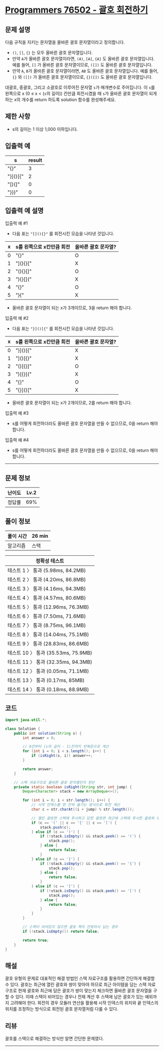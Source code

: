 # [Programmers 76502 - 괄호 회전하기](https://school.programmers.co.kr/learn/courses/30/lessons/76502)

## 문제 설명

다음 규칙을 지키는 문자열을 올바른 괄호 문자열이라고 정의합니다.

- `()`, `[]`, `{}` 는 모두 올바른 괄호 문자열입니다.
- 만약 `A`가 올바른 괄호 문자열이라면, `(A)`, `[A]`, `{A}` 도 올바른 괄호 문자열입니다. 예를 들어, `[]` 가 올바른 괄호 문자열이므로, `([])` 도 올바른 괄호 문자열입니다.
- 만약 `A`, `B`가 올바른 괄호 문자열이라면, `AB` 도 올바른 괄호 문자열입니다. 예를 들어, `{}` 와 `([])` 가 올바른 괄호 문자열이므로, `{}([])` 도 올바른 괄호 문자열입니다.

대괄호, 중괄호, 그리고 소괄호로 이루어진 문자열 `s`가 매개변수로 주어집니다. 이 `s`를 왼쪽으로 x (0 ≤ x < (`s`의 길이)) 칸만큼 회전시켰을 때 `s`가 올바른 괄호 문자열이 되게 하는 x의 개수를 return 하도록 solution 함수를 완성해주세요.

## 제한 사항

- s의 길이는 1 이상 1,000 이하입니다.

## 입출력 예

| s        | result |
| -------- | ------ |
| "[](){}" | 3      |
| "}]()[{" | 2      |
| "[)(]"   | 0      |
| "}}}"    | 0      |

## 입출력 예 설명

입출력 예 #1

- 다음 표는 `"[](){}"` 를 회전시킨 모습을 나타낸 것입니다.

| x   | s를 왼쪽으로 x칸만큼 회전 | 올바른 괄호 문자열? |
| --- | ------------------------- | ------------------- |
| 0   | "[](){}"                  | O                   |
| 1   | "](){}["                  | X                   |
| 2   | "(){}[]"                  | O                   |
| 3   | "){}[]("                  | X                   |
| 4   | "{}[]()"                  | O                   |
| 5   | "}[](){"                  | X                   |

- 올바른 괄호 문자열이 되는 x가 3개이므로, 3을 return 해야 합니다.

입출력 예 #2

- 다음 표는 `"}]()[{"` 를 회전시킨 모습을 나타낸 것입니다.

| x   | s를 왼쪽으로 x칸만큼 회전 | 올바른 괄호 문자열? |
| --- | ------------------------- | ------------------- |
| 0   | "}]()[{"                  | X                   |
| 1   | "]()[{}"                  | X                   |
| 2   | "()[{}]"                  | O                   |
| 3   | ")[{}]("                  | X                   |
| 4   | "[{}]()"                  | O                   |
| 5   | "{}]()["                  | X                   |

- 올바른 괄호 문자열이 되는 x가 2개이므로, 2를 return 해야 합니다.

입출력 예 #3

- s를 어떻게 회전하더라도 올바른 괄호 문자열을 만들 수 없으므로, 0을 return 해야 합니다.

입출력 예 #4

- s를 어떻게 회전하더라도 올바른 괄호 문자열을 만들 수 없으므로, 0을 return 해야 합니다.

---

## 문제 정보

| 난이도 | Lv.2 |
| ------ | ---- |
| 정답률 | 69%  |

## 풀이 정보

| 풀이 시간 | 26 min |
| --------- | ------ |
| 알고리즘  | 스택   |

| 정확성 테스트                       |
| ----------------------------------- |
| 테스트 1 〉 통과 (5.98ms, 84.2MB)   |
| 테스트 2 〉 통과 (4.20ms, 86.8MB)   |
| 테스트 3 〉 통과 (4.16ms, 94.3MB)   |
| 테스트 4 〉 통과 (4.57ms, 80.6MB)   |
| 테스트 5 〉 통과 (12.96ms, 76.3MB)  |
| 테스트 6 〉 통과 (7.50ms, 71.6MB)   |
| 테스트 7 〉 통과 (8.75ms, 96.1MB)   |
| 테스트 8 〉 통과 (14.04ms, 75.1MB)  |
| 테스트 9 〉 통과 (28.83ms, 86.6MB)  |
| 테스트 10 〉 통과 (35.53ms, 75.9MB) |
| 테스트 11 〉 통과 (32.35ms, 94.3MB) |
| 테스트 12 〉 통과 (0.05ms, 71.1MB)  |
| 테스트 13 〉 통과 (0.17ms, 85MB)    |
| 테스트 14 〉 통과 (0.18ms, 88.9MB)  |

## 코드

```java
import java.util.*;

class Solution {
    public int solution(String s) {
        int answer = 0;

        // 0칸부터 (s의 길이 - 1)칸까지 반복문으로 계산
        for (int i = 0; i < s.length(); i++) {
            if (isRight(s, i)) answer++;
        }

        return answer;
    }

    // 스택 자료구조로 올바른 괄호 문자열인지 판단
    private static boolean isRight(String str, int jump) {
        Deque<Character> stack = new ArrayDeque<>();

        for (int i = 0; i < str.length(); i++) {
            // 시작 인덱스를 한 칸씩 옮기는 방식으로 회전 계산
            char c = str.charAt((i + jump) % str.length());

            // 열린 괄호면 스택에 푸시하고 닫힌 괄호면 최근에 스택에 푸시한 괄호와 대칭인지 비교
            if (c == '(' || c == '{' || c == '[') {
                stack.push(c);
            } else if (c == ')') {
                if (!stack.isEmpty() && stack.peek() == '(') {
                    stack.pop();
                } else {
                    return false;
                }
            } else if (c == '}') {
                if (!stack.isEmpty() && stack.peek() == '{') {
                    stack.pop();
                } else {
                    return false;
                }
            } else if (c == ']') {
                if (!stack.isEmpty() && stack.peek() == '[') {
                    stack.pop();
                } else {
                    return false;
                }
            }
        }

        // 스택이 비어있지 않으면 괄호 짝이 안맞아서 남는 경우
        if (!stack.isEmpty()) return false;

        return true;
    }
}
```

## 해설

괄호 유형의 문제로 대표적인 해결 방법인 스택 자료구조를 활용하면 간단하게 해결할 수 있다. 괄호는 최근에 열린 괄호와 쌍이 맞아야 하므로 최근 아이템을 담는 스택 자료구조로 현재 괄호와 최근에 담은 괄호가 쌍이 맞는지 체크하면 올바른 괄호 문자열을 구할 수 있다. 이때 스택이 비어있는 경우나 전체 계산 후 스택에 남은 괄호가 있는 예외까지 고려해야 한다. 회전의 경우 모듈러 연산을 활용해 시작 인덱스의 위치와 끝 인덱스의 위치를 조정하는 방식으로 회전된 괄호 문자열처럼 다룰 수 있다.

## 리뷰

괄호를 스택으로 해결하는 방식만 알면 간단한 문제였다.

---
